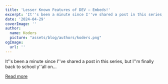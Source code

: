 ```yaml
---
title: 'Lesser Known Features of DEV — Embeds!'
excerpt: 'It''s been a minute since I''ve shared a post in this series, but I''m finally back to school y''all on...'
date: '2024-04-29'
coverImage: ''
author:
  name: Koders
  picture: "assets/blog/authors/koders.png"
ogImage:
  url: ''
---
```


It''s been a minute since I''ve shared a post in this series, but I''m finally back to school y''all on...

[Read more](https://dev.to/devteam/lesser-known-features-of-dev-embeds-3bpn)
